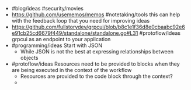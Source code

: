 - #blog/ideas #security/movies
- https://github.com/usememos/memos #notetaking/tools this can help with the feedback loop that you need for improving ideas
- https://github.com/fullstorydev/grpcui/blob/b8c1e1f36d8e0cbaabc92e6e91cb25cd6679f449/standalone/standalone.go#L31 #protoflow/ideas grpcui as an endpoint to your application
- #programming/ideas Start with JSON
	- While JSON is not the best at expressing relationships between objects
- #protoflow/ideas Resources need to be provided to blocks when they are being executed in the context of the workflow
	- Resources are provided to the code block through the context?
	-